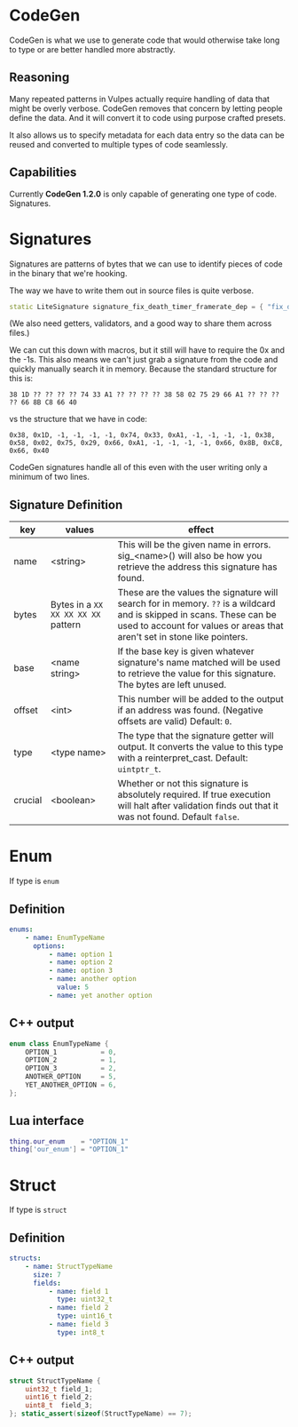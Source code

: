 # CodeGen

CodeGen is what we use to generate code that would otherwise take long to type
or are better handled more abstractly.

## Reasoning

Many repeated patterns in Vulpes actually require handling of data that might
be overly verbose. CodeGen removes that concern by letting people define the
data. And it will convert it to code using purpose crafted presets.

It also allows us to specify metadata for each data entry so the data can be
reused and converted to multiple types of code seamlessly.

## Capabilities

Currently **CodeGen 1.2.0** is only capable of generating one type of code.
Signatures.

# Signatures

Signatures are patterns of bytes that we can use to identify pieces of code in
the binary that we're hooking.

The way we have to write them out in source files is quite verbose.

```cpp
static LiteSignature signature_fix_death_timer_framerate_dep = { "fix_death_timer_framerate_dep", 29, { 0x38, 0x1D, -1, -1, -1, -1, 0x74, 0x33, 0xA1, -1, -1, -1, -1, 0x38, 0x58, 0x02, 0x75, 0x29, 0x66, 0xA1, -1, -1, -1, -1, 0x66, 0x8B, 0xC8, 0x66, 0x40 } };
```

(We also need getters, validators, and a good way to share them across files.)

We can cut this down with macros, but it still will have to require the 0x and
the -1s. This also means we can't just grab a signature from the code and
quickly manually search it in memory. Because the standard structure for this
is:
```
38 1D ?? ?? ?? ?? 74 33 A1 ?? ?? ?? ?? 38 58 02 75 29 66 A1 ?? ?? ?? ?? 66 8B C8 66 40
```
vs the structure that we have in code:
```
0x38, 0x1D, -1, -1, -1, -1, 0x74, 0x33, 0xA1, -1, -1, -1, -1, 0x38, 0x58, 0x02, 0x75, 0x29, 0x66, 0xA1, -1, -1, -1, -1, 0x66, 0x8B, 0xC8, 0x66, 0x40
```

CodeGen signatures handle all of this even with the user writing only a minimum
of two lines.

## Signature Definition

| key     | values          | effect                                          |
|---------|-----------------|-------------------------------------------------|
| name    | \<string\>      | This will be the given name in errors. sig_\<name\>() will also be how you retrieve the address this signature has found.|
| bytes   | Bytes in a `XX XX XX XX XX` pattern | These are the values the signature will search for in memory. `??` is a wildcard and is skipped in scans. These can be used to account for values or areas that aren't set in stone like pointers. |
| base    | \<name string\> | If the base key is given whatever signature's name matched will be used to retrieve the value for this signature. The bytes are left unused. |
| offset  | \<int\>         | This number will be added to the output if an address was found. (Negative offsets are valid) Default: `0`.|
| type    | \<type name\>   | The type that the signature getter will output. It converts the value to this type with a reinterpret_cast. Default: `uintptr_t`.|
| crucial | \<boolean\>     | Whether or not this signature is absolutely required. If true execution will halt after validation finds out that it was not found. Default `false`.|

# Enum

If type is `enum`

## Definition

```yaml
enums:
    - name: EnumTypeName
      options:
          - name: option 1
          - name: option 2
          - name: option 3
          - name: another option
            value: 5
          - name: yet another option
```
## C++ output
```cpp
enum class EnumTypeName {
    OPTION_1           = 0,
    OPTION_2           = 1,
    OPTION_3           = 2,
    ANOTHER_OPTION     = 5,
    YET_ANOTHER_OPTION = 6,
};
```
## Lua interface
```lua
thing.our_enum    = "OPTION_1"
thing['our_enum'] = "OPTION_1"
```

# Struct

If type is `struct`

## Definition

```yaml
structs:
    - name: StructTypeName
      size: 7
      fields:
          - name: field 1
            type: uint32_t
          - name: field 2
            type: uint16_t
          - name: field 3
            type: int8_t
```
## C++ output
```cpp
struct StructTypeName {
    uint32_t field_1;
    uint16_t field_2;
    uint8_t  field_3;
}; static_assert(sizeof(StructTypeName) == 7);
```
